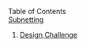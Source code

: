 Table of Contents
<br>
  <a href="https://github.com/DesignsMP/Lab_Reports/tree/master/Subnetting">Subnetting </a>
<ol>
  <li> <a href="https://github.com/DesignsMP/Lab_Reports/tree/master/Subnetting/Design%20Challenge">Design Challenge</a></li>
